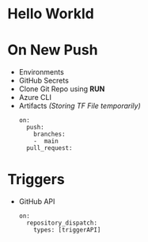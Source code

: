# Hello Workld


# On New Push
-   Environments
-   GitHub Secrets
-   Clone Git Repo using **RUN**
-   Azure CLI
-   Artifacts *(Storing TF File temporarily)*
    ```
    on:
      push:
        branches:
        -  main
      pull_request:
    ```

# Triggers
-   GitHub API
    ```
    on:
      repository_dispatch:
        types: [triggerAPI]
    ```
